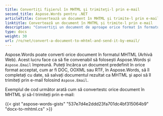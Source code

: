```yaml
---
title: Convertiţi fişierul în MHTML şi trimiteţi-l prin e-mail
second_title: Aspose.Words pentru .NET
articleTitle: Convertează un document în MHTML și trimite-l prin e-mail
linktitle: Convertează un document în MHTML și trimite-l prin e-mail
description: "Convertiţi un document de aproape orice format în formatul MHTML şi trimiteţi documentul rezultat prin e-mail folosind C#."
type: docs
weight: 30
url: /ro/net/convert-a-document-to-mhtml-and-send-it-by-email/
---
```


Aspose.Words poate converti orice document în formatul MHTML (Arhivă Web). Acest lucru face ca să fie convenabil să folosești Aspose.Words și `Aspose.Email` împreună. Puteți încărca un document predefinit în orice format acceptat, cum ar fi DOC, OOXML sau RTF, în Aspose.Words, să îl completați cu date, să salvați documentul rezultat ca MHTML și apoi să îl trimiteți prin e-mail folosind `Aspose.Email`.

Exemplul de cod următor arată cum să convertestc orice document în MHTML și să-l trimiteți prin e-mail:

{{< gist "aspose-words-gists" "537e7d4e2ddd23fa701dc4bf315064b9" "docx-to-mhtml.cs" >}}

